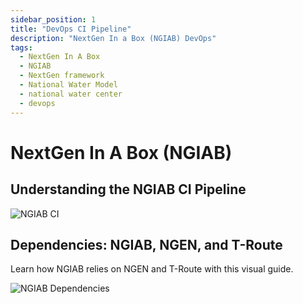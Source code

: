 ```yaml
---
sidebar_position: 1
title: "DevOps CI Pipeline"
description: "NextGen In a Box (NGIAB) DevOps"
tags:
  - NextGen In A Box
  - NGIAB
  - NextGen framework
  - National Water Model
  - national water center
  - devops
---
```


# NextGen In A Box (NGIAB)

## Understanding the NGIAB CI Pipeline

![NGIAB CI](/img/ngiab-ci.jpg)

## Dependencies: NGIAB, NGEN, and T-Route

Learn how NGIAB relies on NGEN and T-Route with this visual guide.

![NGIAB Dependencies](/img/ngiab-ngen-deps.jpg)

